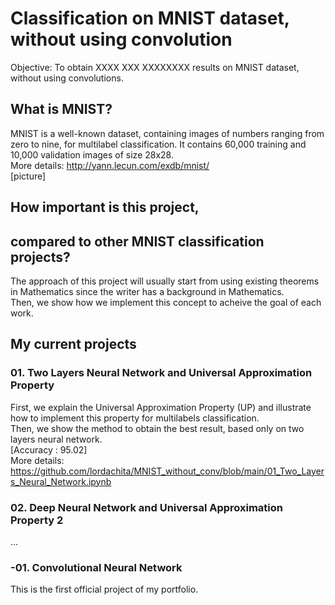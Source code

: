 # Classification on MNIST dataset, without using convolution

Objective: To obtain XXXX XXX XXXXXXXX results on MNIST dataset, without using convolutions.

## What is MNIST?
MNIST is a well-known dataset, containing images of numbers ranging from zero to nine, for multilabel classification. 
It contains 60,000 training and 10,000 validation images of size 28x28. </br>
More details: http://yann.lecun.com/exdb/mnist/ </br>
[picture]

## How important is this project, 
## compared to other MNIST classification projects?
The approach of this project will usually start from using existing theorems in Mathematics since the writer has a background in Mathematics. </br>
Then, we show how we implement this concept to acheive the goal of each work.

## My current projects 
### 01. Two Layers Neural Network and Universal Approximation Property </br>
First, we explain the Universal Approximation Property (UP) and illustrate how to implement this property for multilabels classification. </br>
Then, we show the method to obtain the best result, based only on two layers neural network. </br>
[Accuracy : 95.02] </br>
More details: https://github.com/lordachita/MNIST_without_conv/blob/main/01_Two_Layers_Neural_Network.ipynb

### 02. Deep Neural Network and Universal Approximation Property 2

... </br>
### -01. Convolutional Neural Network 

This is the first official project of my portfolio. 
